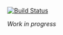 [![Build Status](https://travis-ci.org/mlocati/idna.svg?branch=master)](https://travis-ci.org/mlocati/idna)

*Work in progress*